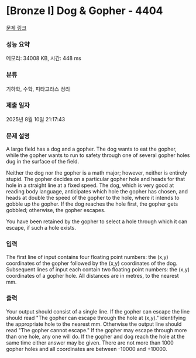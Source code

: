 # [Bronze I] Dog & Gopher - 4404 

[문제 링크](https://www.acmicpc.net/problem/4404) 

### 성능 요약

메모리: 34008 KB, 시간: 448 ms

### 분류

기하학, 수학, 피타고라스 정리

### 제출 일자

2025년 8월 10일 21:17:43

### 문제 설명

<p>A large field has a dog and a gopher. The dog wants to eat the gopher, while the gopher wants to run to safety through one of several gopher holes dug in the surface of the field.</p>

<p>Neither the dog nor the gopher is a math major; however, neither is entirely stupid. The gopher decides on a particular gopher hole and heads for that hole in a straight line at a fixed speed. The dog, which is very good at reading body language, anticipates which hole the gopher has chosen, and heads at double the speed of the gopher to the hole, where it intends to gobble up the gopher. If the dog reaches the hole first, the gopher gets gobbled; otherwise, the gopher escapes.</p>

<p>You have been retained by the gopher to select a hole through which it can escape, if such a hole exists.</p>

### 입력 

 <p>The first line of input contains four floating point numbers: the (x,y) coordinates of the gopher followed by the (x,y) coordinates of the dog. Subsequent lines of input each contain two floating point numbers: the (x,y) coordinates of a gopher hole. All distances are in metres, to the nearest mm.</p>

### 출력 

 <p>Your output should consist of a single line. If the gopher can escape the line should read "The gopher can escape through the hole at (x,y)." identifying the appropriate hole to the nearest mm. Otherwise the output line should read "The gopher cannot escape." If the gopher may escape through more than one hole, any one will do. If the gopher and dog reach the hole at the same time either answer may be given. There are not more than 1000 gopher holes and all coordinates are between -10000 and +10000.</p>

